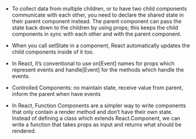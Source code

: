 - To collect data from multiple children, or to have two child components communicate with each other, you need to declare the shared state in their parent component instead. The parent component can pass the state back down to the children by using props; this keeps the child components in sync with each other and with the parent component.

- When you call setState in a component, React automatically updates the child components inside of it too.

- In React, it’s conventional to use on[Event] names for props which represent events and handle[Event] for the methods which handle the events.

- Controlled Components: no maintain state, receive value from parent, inform the parent when have events

- In React, Function Components are a simpler way to write components that only contain a render method and don’t have their own state. Instead of defining a class which extends React.Component, we can write a function that takes props as input and returns what should be rendered. 
